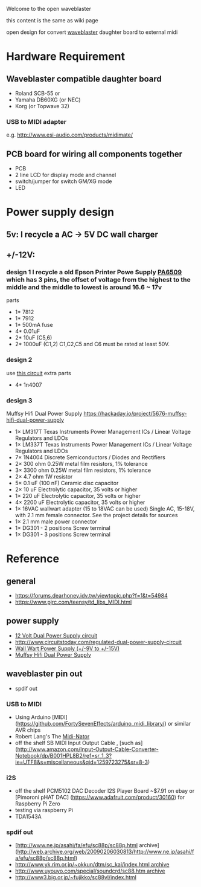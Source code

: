 Welcome to the open waveblaster

this content is the same as wiki page

open design for convert [waveblaster](https://en.wikipedia.org/wiki/Creative_Wave_Blaster) daughter board to external midi 

# Hardware Requirement
## Waveblaster compatible daughter board
* Roland SCB-55 or 
* Yamaha DB60XG (or NEC)
* Korg (or Topwave 32)

### USB to MIDI adapter
e.g. http://www.esi-audio.com/products/midimate/

## PCB board for wiring all components together
* PCB
* 2 line LCD for display mode and channel
* switch/jumper for switch GM/XG mode
* LED

# Power supply design
## 5v: I recycle a AC -> 5V DC wall charger
## +/-12V: 
### design 1 I recycle a old Epson Printer Powe Supply [PA6509](https://goo.gl/photos/XxPtHDL55Mse3U8P7) which has 3 pins, the offset of voltage from the highest to the middle and the middle to lowest is around 16.6 ~ 17v
parts  
* 1* 7812
* 1* 7912
* 1* 500mA fuse
* 4* 0.01uF
* 2* 10uF (C5,6)
* 2* 1000uF (C1,2)  C1,C2,C5 and C6 must be rated at least 50V.

### design 2
use [this circuit](http://www.circuitstoday.com/regulated-dual-power-supply-circuit) 
extra parts 
* 4* 1n4007

### design 3
Muffsy Hifi Dual Power Supply
https://hackaday.io/project/5676-muffsy-hifi-dual-power-supply

* 1× LM317T Texas Instruments Power Management ICs / Linear Voltage Regulators and LDOs
* 1× LM337T Texas Instruments Power Management ICs / Linear Voltage Regulators and LDOs
* 7× 1N4004 Discrete Semiconductors / Diodes and Rectifiers
* 2× 300 ohm 0.25W metal film resistors, 1% tolerance
* 3× 3300 ohm 0.25W metal film resistors, 1% tolerance
* 2× 4.7 ohm 1W resistor
* 5× 0.1 uF (100 nF) Ceramic disc capacitor
* 2× 10 uF Electrolytic capacitor, 35 volts or higher
* 1× 220 uF Electrolytic capacitor, 35 volts or higher
* 4× 2200 uF Electrolytic capacitor, 35 volts or higher
* 1× 16VAC wallwart adapter (15 to 18VAC can be used) Single AC, 15-18V, with 2.1 mm female connector. See the project details for sources
* 1× 2.1 mm male power connector
* 1× DG301 - 2 positions Screw terminal
* 1× DG301 - 3 positions Screw terminal



# Reference

## general 
* https://forums.dearhoney.idv.tw/viewtopic.php?f=1&t=54984
* https://www.pjrc.com/teensy/td_libs_MIDI.html

## power supply
* [12 Volt Dual Power Supply circuit](http://www.circuitdiagramworld.com/power_supply_circuit_diagram/12_Volt_Dual_Power_Supply_circuit_12579.html)
* http://www.circuitstoday.com/regulated-dual-power-supply-circuit
* [Wall Wart Power Supply (+/-9V to +/-15V)](http://www.musicfromouterspace.com/analogsynth_new/WALLWARTSUPPLY/WALLWARTSUPPLY.php)
* [Muffsy Hifi Dual Power Supply](https://hackaday.io/project/5676-muffsy-hifi-dual-power-supply)


## waveblaster pin out
* spdif out

### USB to MIDI 
* Using Arduino [MIDI] (https://github.com/FortySevenEffects/arduino_midi_library/) or similar AVR chips
* Robert Lang's The [Midi-Nator](http://www.nutsvolts.com/media-files/215/MIDI-NATOR.zip)
* off the shelf SB MIDI Input Output Cable , [such as] (http://www.amazon.com/Input-Output-Cable-Converter-Notebook/dp/B001HPL8B2/ref=sr_1_3?ie=UTF8&s=miscellaneous&qid=1259723275&sr=8-3)

### i2S
*  off the shelf PCM5102 DAC Decoder I2S Player Board ~$7.91 on ebay 
or [Pimoroni pHAT DAC] (https://www.adafruit.com/product/30160) for Raspberry Pi Zero 
* testing via raspberry Pi
* TDA1543A

### spdif out
* [http://www.ne.jp/asahi/fa/efu/sc88p/sc88p.html archive] (http://web.archive.org/web/20090206030813/http://www.ne.jp/asahi/fa/efu/sc88p/sc88p.html)
* [http://www.yk.rim.or.jp/~okkun/dtm/sc_kai/index.html archive](http://web.archive.org/web/20081012131906/http://www.yk.rim.or.jp/~okkun/dtm/sc_kai/index.html)
* [http://www.uyouyo.com/special/soundcrd/sc88.htm archive](http://web.archive.org/web/20110829070958/http://www.uyouyo.com/special/soundcrd/sc88.htm)
* http://www3.big.or.jp/~fujikko/sc88vl/index.html
